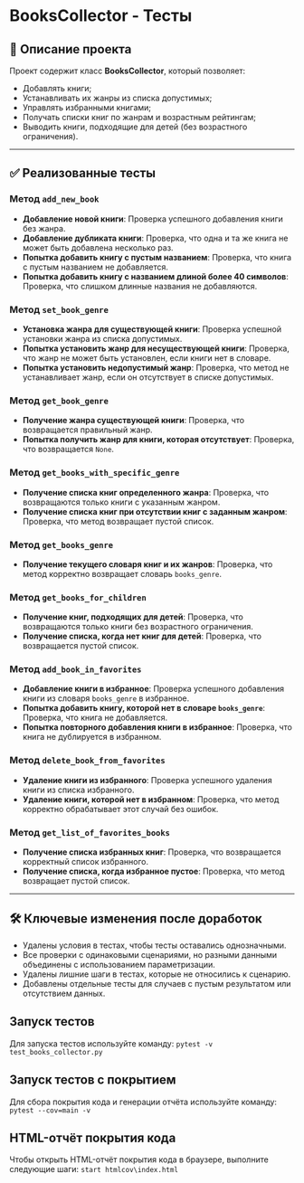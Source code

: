 # BooksCollector - Тесты

## 📖 Описание проекта

Проект содержит класс **BooksCollector**, который позволяет:

- Добавлять книги;
- Устанавливать их жанры из списка допустимых;
- Управлять избранными книгами;
- Получать списки книг по жанрам и возрастным рейтингам;
- Выводить книги, подходящие для детей (без возрастного ограничения).

---

## ✅ Реализованные тесты

### Метод `add_new_book`
- **Добавление новой книги**: Проверка успешного добавления книги без жанра.
- **Добавление дубликата книги**: Проверка, что одна и та же книга не может быть добавлена несколько раз.
- **Попытка добавить книгу с пустым названием**: Проверка, что книга с пустым названием не добавляется.
- **Попытка добавить книгу с названием длиной более 40 символов**: Проверка, что слишком длинные названия не добавляются.

### Метод `set_book_genre`
- **Установка жанра для существующей книги**: Проверка успешной установки жанра из списка допустимых.
- **Попытка установить жанр для несуществующей книги**: Проверка, что жанр не может быть установлен, если книги нет в словаре.
- **Попытка установить недопустимый жанр**: Проверка, что метод не устанавливает жанр, если он отсутствует в списке допустимых.

### Метод `get_book_genre`
- **Получение жанра существующей книги**: Проверка, что возвращается правильный жанр.
- **Попытка получить жанр для книги, которая отсутствует**: Проверка, что возвращается `None`.

### Метод `get_books_with_specific_genre`
- **Получение списка книг определенного жанра**: Проверка, что возвращаются только книги с указанным жанром.
- **Получение списка книг при отсутствии книг с заданным жанром**: Проверка, что метод возвращает пустой список.

### Метод `get_books_genre`
- **Получение текущего словаря книг и их жанров**: Проверка, что метод корректно возвращает словарь `books_genre`.

### Метод `get_books_for_children`
- **Получение книг, подходящих для детей**: Проверка, что возвращаются только книги без возрастного ограничения.
- **Получение списка, когда нет книг для детей**: Проверка, что возвращается пустой список.

### Метод `add_book_in_favorites`
- **Добавление книги в избранное**: Проверка успешного добавления книги из словаря `books_genre` в избранное.
- **Попытка добавить книгу, которой нет в словаре `books_genre`**: Проверка, что книга не добавляется.
- **Попытка повторного добавления книги в избранное**: Проверка, что книга не дублируется в избранном.

### Метод `delete_book_from_favorites`
- **Удаление книги из избранного**: Проверка успешного удаления книги из списка избранного.
- **Удаление книги, которой нет в избранном**: Проверка, что метод корректно обрабатывает этот случай без ошибок.

### Метод `get_list_of_favorites_books`
- **Получение списка избранных книг**: Проверка, что возвращается корректный список избранного.
- **Получение списка, когда избранное пустое**: Проверка, что метод возвращает пустой список.

---

## 🛠️ Ключевые изменения после доработок

- Удалены условия в тестах, чтобы тесты оставались однозначными.
- Все проверки с одинаковыми сценариями, но разными данными объединены с использованием параметризации.
- Удалены лишние шаги в тестах, которые не относились к сценарию.
- Добавлены отдельные тесты для случаев с пустым результатом или отсутствием данных.

## Запуск тестов

Для запуска тестов используйте команду:
`pytest -v test_books_collector.py`

## Запуск тестов с покрытием

Для сбора покрытия кода и генерации отчёта используйте команду:
`pytest --cov=main -v`

## HTML-отчёт покрытия кода

Чтобы открыть HTML-отчёт покрытия кода в браузере, выполните следующие шаги:
`start htmlcov\index.html`

